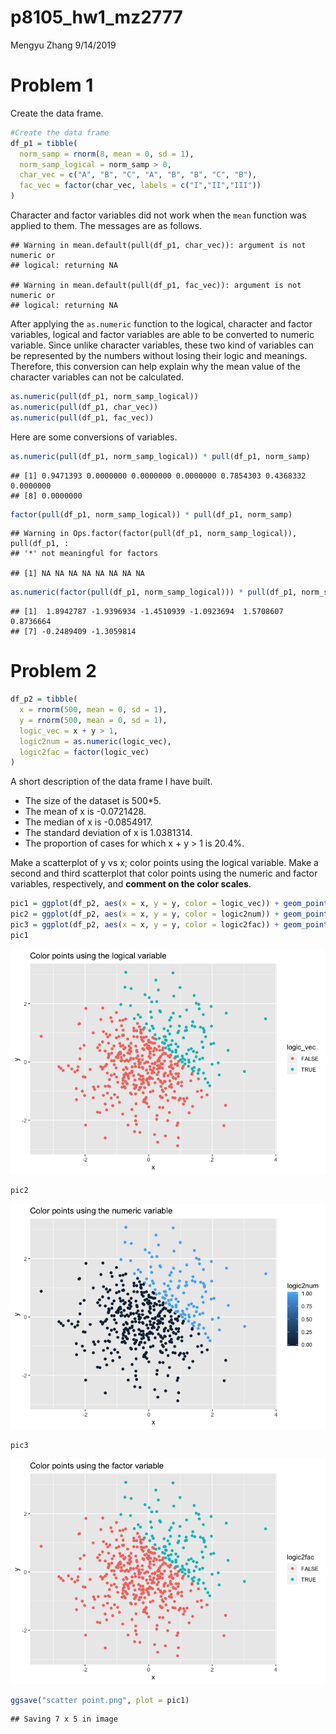 p8105\_hw1\_mz2777
================
Mengyu Zhang
9/14/2019

# Problem 1

Create the data frame.

``` r
#Create the data frame
df_p1 = tibble(
  norm_samp = rnorm(8, mean = 0, sd = 1),
  norm_samp_logical = norm_samp > 0,
  char_vec = c("A", "B", "C", "A", "B", "B", "C", "B"),
  fac_vec = factor(char_vec, labels = c("I","II","III"))
)
```

Character and factor variables did not work when the `mean` function was
applied to them. The messages are as
    follows.

    ## Warning in mean.default(pull(df_p1, char_vec)): argument is not numeric or
    ## logical: returning NA

    ## Warning in mean.default(pull(df_p1, fac_vec)): argument is not numeric or
    ## logical: returning NA

After applying the `as.numeric` function to the logical, character and
factor variables, logical and factor variables are able to be converted
to numeric variable. Since unlike character variables, these two kind of
variables can be represented by the numbers without losing their logic
and meanings. Therefore, this conversion can help explain why the mean
value of the character variables can not be calculated.

``` r
as.numeric(pull(df_p1, norm_samp_logical))
as.numeric(pull(df_p1, char_vec))
as.numeric(pull(df_p1, fac_vec))
```

Here are some conversions of
    variables.

``` r
as.numeric(pull(df_p1, norm_samp_logical)) * pull(df_p1, norm_samp)
```

    ## [1] 0.9471393 0.0000000 0.0000000 0.0000000 0.7854303 0.4368332 0.0000000
    ## [8] 0.0000000

``` r
factor(pull(df_p1, norm_samp_logical)) * pull(df_p1, norm_samp)
```

    ## Warning in Ops.factor(factor(pull(df_p1, norm_samp_logical)), pull(df_p1, :
    ## '*' not meaningful for factors

    ## [1] NA NA NA NA NA NA NA NA

``` r
as.numeric(factor(pull(df_p1, norm_samp_logical))) * pull(df_p1, norm_samp)
```

    ## [1]  1.8942787 -1.9396934 -1.4510939 -1.0923694  1.5708607  0.8736664
    ## [7] -0.2489409 -1.3059814

# Problem 2

``` r
df_p2 = tibble(
  x = rnorm(500, mean = 0, sd = 1),
  y = rnorm(500, mean = 0, sd = 1),
  logic_vec = x + y > 1,
  logic2num = as.numeric(logic_vec),
  logic2fac = factor(logic_vec)
)
```

A short description of the data frame I have built.

  - The size of the dataset is 500\*5.
  - The mean of x is -0.0721428.
  - The median of x is -0.0854917.
  - The standard deviation of x is 1.0381314.
  - The proportion of cases for which x + y \> 1 is 20.4%.

Make a scatterplot of y vs x; color points using the logical variable.
Make a second and third scatterplot that color points using the numeric
and factor variables, respectively, and **comment on the color
scales**.

``` r
pic1 = ggplot(df_p2, aes(x = x, y = y, color = logic_vec)) + geom_point()
pic2 = ggplot(df_p2, aes(x = x, y = y, color = logic2num)) + geom_point()
pic3 = ggplot(df_p2, aes(x = x, y = y, color = logic2fac)) + geom_point()
pic1
```

![](p8105_hw1_mz2777_files/figure-gfm/unnamed-chunk-5-1.png)<!-- -->

``` r
pic2
```

![](p8105_hw1_mz2777_files/figure-gfm/unnamed-chunk-5-2.png)<!-- -->

``` r
pic3
```

![](p8105_hw1_mz2777_files/figure-gfm/unnamed-chunk-5-3.png)<!-- -->

``` r
ggsave("scatter point.png", plot = pic1)
```

    ## Saving 7 x 5 in image
